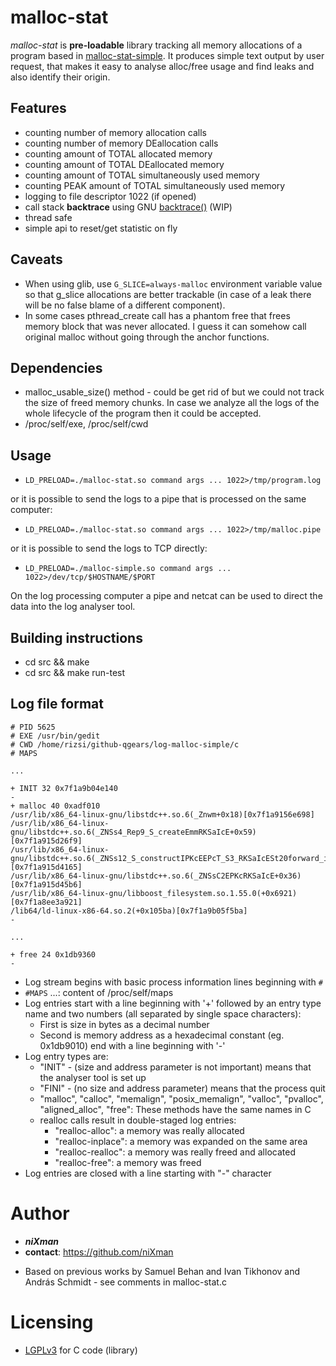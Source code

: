 malloc-stat
=================

*malloc-stat* is **pre-loadable** library tracking all memory allocations of a program based in [malloc-stat-simple](https://github.com/qgears/log-malloc-simple). It produces simple text output by user request, that makes it easy to analyse alloc/free usage and find leaks and also identify their origin.

## Features

- counting number of memory allocation calls
- counting number of memory DEallocation calls
- counting amount of TOTAL allocated memory
- counting amount of TOTAL DEallocated memory
- counting amount of TOTAL simultaneously used memory
- counting PEAK amount of TOTAL simultaneously used memory
- logging to file descriptor 1022 (if opened)
- call stack **backtrace** using GNU [backtrace()](https://man7.org/linux/man-pages/man3/backtrace.3.html) (WIP)
- thread safe
- simple api to reset/get statistic on fly

## Caveats

- When using glib, use `G_SLICE=always-malloc` environment variable value so that g_slice allocations are better trackable (in case of a leak there will be no false blame of a different component).
- In some cases pthread_create call has a phantom free that frees memory block that was never allocated. I guess it can somehow call original malloc without going through the anchor functions.

## Dependencies

- malloc_usable_size() method - could be get rid of but we could not track the size of freed memory chunks. In case we analyze all the logs of the whole lifecycle of the program then it could be accepted.
- /proc/self/exe, /proc/self/cwd

## Usage

- `LD_PRELOAD=./malloc-stat.so command args ... 1022>/tmp/program.log`

or it is possible to send the logs to a pipe that is processed on the same computer:

- `LD_PRELOAD=./malloc-stat.so command args ... 1022>/tmp/malloc.pipe`

or it is possible to send the logs to TCP directly:

- `LD_PRELOAD=./malloc-simple.so command args ... 1022>/dev/tcp/$HOSTNAME/$PORT`

On the log processing computer a pipe and netcat can be used to direct the data into the log analyser tool.

## Building instructions

- cd src && make
- cd src && make run-test

## Log file format

```
# PID 5625
# EXE /usr/bin/gedit
# CWD /home/rizsi/github-qgears/log-malloc-simple/c
# MAPS

...

+ INIT 32 0x7f1a9b04e140
-
+ malloc 40 0xadf010
/usr/lib/x86_64-linux-gnu/libstdc++.so.6(_Znwm+0x18)[0x7f1a9156e698]
/usr/lib/x86_64-linux-gnu/libstdc++.so.6(_ZNSs4_Rep9_S_createEmmRKSaIcE+0x59)[0x7f1a915d26f9]
/usr/lib/x86_64-linux-gnu/libstdc++.so.6(_ZNSs12_S_constructIPKcEEPcT_S3_RKSaIcESt20forward_iterator_tag+0x35)[0x7f1a915d4165]
/usr/lib/x86_64-linux-gnu/libstdc++.so.6(_ZNSsC2EPKcRKSaIcE+0x36)[0x7f1a915d45b6]
/usr/lib/x86_64-linux-gnu/libboost_filesystem.so.1.55.0(+0x6921)[0x7f1a8ee3a921]
/lib64/ld-linux-x86-64.so.2(+0x105ba)[0x7f1a9b05f5ba]
-

...

+ free 24 0x1db9360
-
```

* Log stream begins with basic process information lines beginning with `#`
* `#MAPS` ...: content of /proc/self/maps
* Log entries start with a line beginning with '+' followed by an entry type name and two numbers (all separated by single space characters):
    * First is size in bytes as a decimal number
    * Second is memory address as a hexadecimal constant (eg. 0x1db9010)
end with a line beginning with '-'
* Log entry types are:
    * "INIT" - (size and address parameter is not important) means that the analyser tool is set up
    * "FINI" - (no size and address parameter) means that the process quit
    * "malloc", "calloc", "memalign", "posix_memalign", "valloc", "pvalloc", "aligned_alloc", "free": These methods have the same names in C
    * realloc calls result in double-staged log entries:
        - "realloc-alloc": a memory was really allocated
        - "realloc-inplace": a memory was expanded on the same area
        - "realloc-realloc": a memory was really freed and allocated
        - "realloc-free": a memory was freed
* Log entries are closed with a line starting with "-" character

# Author

- ***niXman***
- **contact**: https://github.com/niXman
* Based on previous works by Samuel Behan and Ivan Tikhonov and András Schmidt - see comments in malloc-stat.c

# Licensing

* [LGPLv3](https://www.gnu.org/licenses/lgpl.html) for C code (library)

